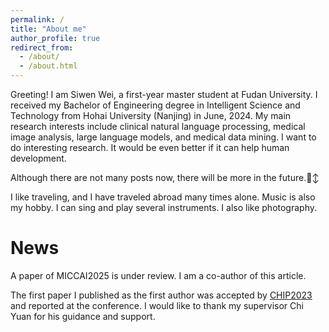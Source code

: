 ```yaml
---
permalink: /
title: "About me"
author_profile: true
redirect_from: 
  - /about/
  - /about.html
---
```

Greeting! I am Siwen Wei, a first-year master student at Fudan University. I received my Bachelor of Engineering degree in Intelligent Science and Technology from Hohai University (Nanjing) in June, 2024. My main research interests include clinical natural language processing, medical image analysis, large language models, and medical data mining. I want to do interesting research. It would be even better if it can help human development.

Although there are not many posts now, there will be more in the future.🙂‍↕️

I like traveling, and I have traveled abroad many times alone. Music is also my hobby. I can sing and play several instruments. I also like photography.


News
======
A paper of MICCAI2025 is under review. I am a co-author of this article.

The first paper I published as the first author was accepted by [CHIP2023](https://link.springer.com/chapter/10.1007/978-981-99-9864-7_18#Sec5) and reported at the conference. I would like to thank my supervisor Chi Yuan for his guidance and support.




